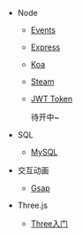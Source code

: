 * Node
   * [Events](/file/Node/events.md)
   
   * [Express](/file/Node/Express.md)
   
   * [Koa](/file/Node/Koa.md)
   
   * [Steam](/file/Node/steam.md)
   
   * [JWT Token](/file/JWT/token.md)
   
     待开中~
   
* SQL
   * [MySQL](/file/SQL/MySQL.md)

* 交互动画
  * [Gsap](/file/Animation/GSAP.md)
  
* Three.js
  * [Three入门](/file/Threejs/Threejs.md)
